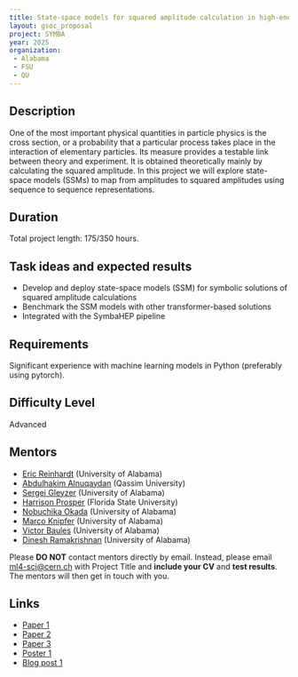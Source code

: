 ```yaml
---
title: State-space models for squared amplitude calculation in high-energy physics
layout: gsoc_proposal
project: SYMBA
year: 2025
organization:
 - Alabama
 - FSU
 - QU
---
```


## Description

One of the most important physical quantities in particle physics is the cross section, or a probability that a particular process takes place in the interaction of elementary particles. Its measure provides a testable link between theory and experiment. It is obtained theoretically mainly by calculating the squared amplitude. In this project we will explore state-space models (SSMs) to map from amplitudes to squared amplitudes using sequence to sequence representations.

## Duration

Total project length: 175/350 hours.

## Task ideas and expected results
  * Develop and deploy state-space models (SSM) for symbolic solutions of squared amplitude calculations
  * Benchmark the SSM models with other transformer-based solutions
  * Integrated with the SymbaHEP pipeline
   
## Requirements 
Significant experience with machine learning models in Python (preferably using pytorch).

## Difficulty Level 
Advanced

<!-- ## Test
Please use this [link](https://docs.google.com/document/d/19ybdCLbxJs2mFsxni4yN9FP4ADlK4mxltF9OVSmbRXE/edit?usp=sharing) to access the test for this project. -->

## Mentors
  * [Eric Reinhardt](mailto:ml4-sci@cern.ch) (University of Alabama)
  * [Abdulhakim Alnuqaydan](mailto:ml4-sci@cern.ch) (Qassim University)
  * [Sergei Gleyzer](mailto:ml4-sci@cern.ch) (University of Alabama)
  * [Harrison Prosper](mailto:ml4-sci@cern.ch) (Florida State University)
  * [Nobuchika Okada](mailto:ml4-sci@cern.ch) (University of Alabama)
  * [Marco Knipfer](mailto:ml4-sci@cern.ch) (University of Alabama)
  * [Victor Baules](mailto:ml4-sci@cern.ch) (University of Alabama)
  * [Dinesh Ramakrishnan](mailto:ml4-sci@cern.ch) (University of Alabama)

Please **DO NOT** contact mentors directly by email. Instead, please email [ml4-sci@cern.ch](mailto:ml4-sci@cern.ch) with Project Title and **include your CV** and **test results**. The mentors will then get in touch with you.

## Links
  * [Paper 1](https://arxiv.org/abs/2312.00752)
  * [Paper 2](https://ml4physicalsciences.github.io/2023/files/NeurIPS_ML4PS_2023_183.pdf)
  * [Paper 3](https://iopscience.iop.org/article/10.1088/2632-2153/acb2b2)
  * [Poster 1](https://nips.cc/media/PosterPDFs/NeurIPS%202023/76219.png)
  * [Blog post 1](https://medium.com/@neerajanandfirst/my-journey-to-google-summer-of-code-2023-with-ml4sci-8822ce64464a)
